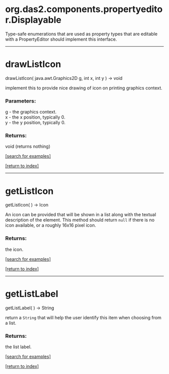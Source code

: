 # org.das2.components.propertyeditor.Displayable

Type-safe enumerations that are used as property types
 that are editable with a PropertyEditor should
 implement this interface.

***
<a name="drawListIcon"></a>
# drawListIcon
drawListIcon( java.awt.Graphics2D g, int x, int y ) &rarr; void

implement this to provide nice drawing of icon on printing graphics context.

### Parameters:
g - the graphics context.
<br>x - the x position, typically 0.
<br>y - the y position, typically 0.

### Returns:
void (returns nothing)


<a href="https://github.com/autoplot/dev/search?q=drawListIcon&unscoped_q=drawListIcon">[search for examples]</a>

<a href="https://github.com/autoplot/documentation/blob/master/javadoc/index-all.md">[return to index]</a>

***
<a name="getListIcon"></a>
# getListIcon
getListIcon(  ) &rarr; Icon

An icon can be provided that will be shown in a list
 along with the textual description of the element.
 This method should return <code>null</code> if there
 is no icon available, or a roughly 16x16 pixel icon.

### Returns:
the icon.

<a href="https://github.com/autoplot/dev/search?q=getListIcon&unscoped_q=getListIcon">[search for examples]</a>

<a href="https://github.com/autoplot/documentation/blob/master/javadoc/index-all.md">[return to index]</a>

***
<a name="getListLabel"></a>
# getListLabel
getListLabel(  ) &rarr; String

return a <code>String</code> that will help the user
 identify this item when choosing from a list.

### Returns:
the list label.

<a href="https://github.com/autoplot/dev/search?q=getListLabel&unscoped_q=getListLabel">[search for examples]</a>

<a href="https://github.com/autoplot/documentation/blob/master/javadoc/index-all.md">[return to index]</a>

